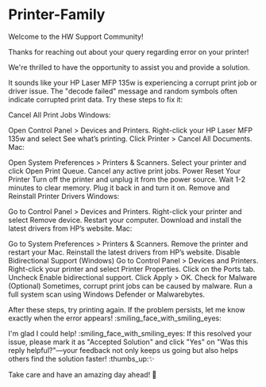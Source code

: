 # Printer-Family

Welcome to the HW Support Community! 

Thanks for reaching out about your query regarding error on your printer!  

We're thrilled to have the opportunity to assist you and provide a solution.

 

It sounds like your HP Laser MFP 135w is experiencing a corrupt print job or driver issue. The "decode failed" message and random symbols often indicate corrupted print data. Try these steps to fix it:

Cancel All Print Jobs
Windows:

Open Control Panel > Devices and Printers.
Right-click your HP Laser MFP 135w and select See what’s printing.
Click Printer > Cancel All Documents.
Mac:

Open System Preferences > Printers & Scanners.
Select your printer and click Open Print Queue.
Cancel any active print jobs.
Power Reset Your Printer
Turn off the printer and unplug it from the power source.
Wait 1-2 minutes to clear memory.
Plug it back in and turn it on.
Remove and Reinstall Printer Drivers
Windows:

Go to Control Panel > Devices and Printers.
Right-click your printer and select Remove device.
Restart your computer.
Download and install the latest drivers from HP’s website.
Mac:

Go to System Preferences > Printers & Scanners.
Remove the printer and restart your Mac.
Reinstall the latest drivers from HP’s website.
Disable Bidirectional Support (Windows)
Go to Control Panel > Devices and Printers.
Right-click your printer and select Printer Properties.
Click on the Ports tab.
Uncheck Enable bidirectional support.
Click Apply > OK.
Check for Malware (Optional)
Sometimes, corrupt print jobs can be caused by malware. Run a full system scan using Windows Defender or Malwarebytes.

After these steps, try printing again. If the problem persists, let me know exactly when the error appears! :smiling_face_with_smiling_eyes:

 

I'm glad I could help! :smiling_face_with_smiling_eyes: If this resolved your issue, please mark it as "Accepted Solution" and click "Yes" on "Was this reply helpful?"—your feedback not only keeps us going but also helps others find the solution faster! :thumbs_up::sparkles:

 

Take care and have an amazing day ahead! :rocket:
